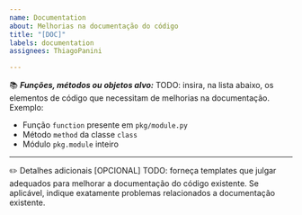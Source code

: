 ```yaml
---
name: Documentation
about: Melhorias na documentação do código
title: "[DOC]"
labels: documentation
assignees: ThiagoPanini

---
```


:books: **_Funções, métodos ou objetos alvo:_**
TODO: insira, na lista abaixo, os elementos de código que necessitam de melhorias na documentação. Exemplo:
- Função `function` presente em `pkg/module.py`
- Método `method` da classe `class`
- Módulo `pkg.module` inteiro
___
:pencil2: Detalhes adicionais [OPCIONAL]
TODO: forneça templates que julgar adequados para melhorar a documentação do código existente. Se aplicável, indique exatamente problemas relacionados a documentação existente.
